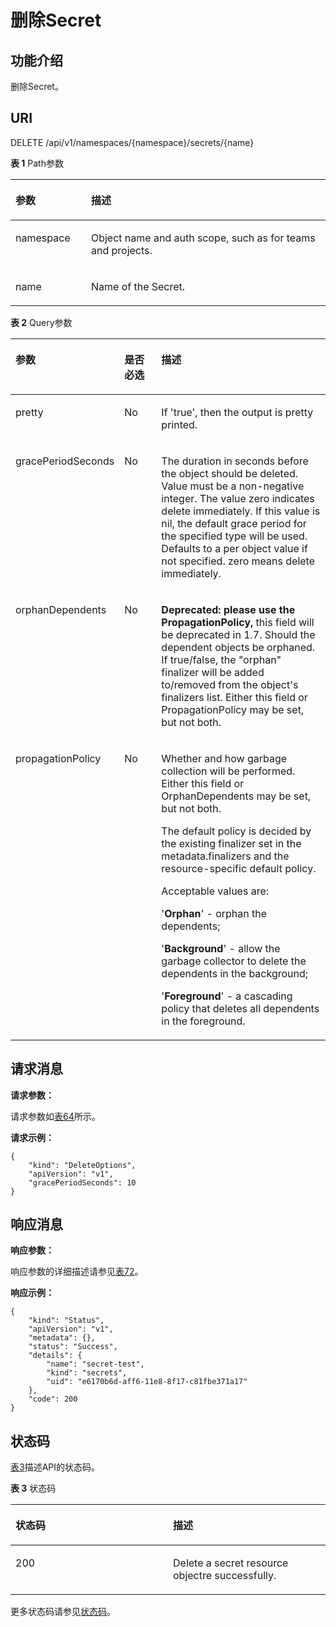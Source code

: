# 删除Secret<a name="cci_02_3078"></a>

## 功能介绍<a name="s33443b62a3884400b29be7af1a63ce43"></a>

删除Secret。

## URI<a name="sb59375acc1994f429f8cabd5b1bf4b80"></a>

DELETE /api/v1/namespaces/\{namespace\}/secrets/\{name\}

**表 1**  Path参数

<a name="table1696332124519"></a>
<table><thead align="left"><tr id="row11961332194516"><th class="cellrowborder" valign="top" width="24%" id="mcps1.2.3.1.1"><p id="p396032144518"><a name="p396032144518"></a><a name="p396032144518"></a>参数</p>
</th>
<th class="cellrowborder" valign="top" width="76%" id="mcps1.2.3.1.2"><p id="p18962325454"><a name="p18962325454"></a><a name="p18962325454"></a>描述</p>
</th>
</tr>
</thead>
<tbody><tr id="row9960327457"><td class="cellrowborder" valign="top" width="24%" headers="mcps1.2.3.1.1 "><p id="p1496113214456"><a name="p1496113214456"></a><a name="p1496113214456"></a>namespace</p>
</td>
<td class="cellrowborder" valign="top" width="76%" headers="mcps1.2.3.1.2 "><p id="p141902036155717"><a name="p141902036155717"></a><a name="p141902036155717"></a>Object name and auth scope, such as for teams and projects.</p>
</td>
</tr>
<tr id="row13794857171116"><td class="cellrowborder" valign="top" width="24%" headers="mcps1.2.3.1.1 "><p id="p5984165818113"><a name="p5984165818113"></a><a name="p5984165818113"></a>name</p>
</td>
<td class="cellrowborder" valign="top" width="76%" headers="mcps1.2.3.1.2 "><p id="p4984175851116"><a name="p4984175851116"></a><a name="p4984175851116"></a>Name of the Secret.</p>
</td>
</tr>
</tbody>
</table>

**表 2**  Query参数

<a name="zh-cn_topic_0079615047_table8667044"></a>
<table><thead align="left"><tr id="zh-cn_topic_0079615047_row41088586"><th class="cellrowborder" valign="top" width="21%" id="mcps1.2.4.1.1"><p id="zh-cn_topic_0079615047_p39841133"><a name="zh-cn_topic_0079615047_p39841133"></a><a name="zh-cn_topic_0079615047_p39841133"></a>参数</p>
</th>
<th class="cellrowborder" valign="top" width="14.000000000000002%" id="mcps1.2.4.1.2"><p id="p9546513203257"><a name="p9546513203257"></a><a name="p9546513203257"></a>是否必选</p>
</th>
<th class="cellrowborder" valign="top" width="65%" id="mcps1.2.4.1.3"><p id="p35070093203257"><a name="p35070093203257"></a><a name="p35070093203257"></a>描述</p>
</th>
</tr>
</thead>
<tbody><tr id="zh-cn_topic_0079615047_row29933900"><td class="cellrowborder" valign="top" width="21%" headers="mcps1.2.4.1.1 "><p id="zh-cn_topic_0079615047_p8726850"><a name="zh-cn_topic_0079615047_p8726850"></a><a name="zh-cn_topic_0079615047_p8726850"></a>pretty</p>
</td>
<td class="cellrowborder" valign="top" width="14.000000000000002%" headers="mcps1.2.4.1.2 "><p id="zh-cn_topic_0079615047_p35786256"><a name="zh-cn_topic_0079615047_p35786256"></a><a name="zh-cn_topic_0079615047_p35786256"></a>No</p>
</td>
<td class="cellrowborder" valign="top" width="65%" headers="mcps1.2.4.1.3 "><p id="zh-cn_topic_0079615047_p13005663"><a name="zh-cn_topic_0079615047_p13005663"></a><a name="zh-cn_topic_0079615047_p13005663"></a>If 'true', then the output is pretty printed.</p>
</td>
</tr>
<tr id="row12459239101516"><td class="cellrowborder" valign="top" width="21%" headers="mcps1.2.4.1.1 "><p id="p15459123941519"><a name="p15459123941519"></a><a name="p15459123941519"></a>gracePeriodSeconds</p>
</td>
<td class="cellrowborder" valign="top" width="14.000000000000002%" headers="mcps1.2.4.1.2 "><p id="p645983931516"><a name="p645983931516"></a><a name="p645983931516"></a>No</p>
</td>
<td class="cellrowborder" valign="top" width="65%" headers="mcps1.2.4.1.3 "><p id="p04591839121512"><a name="p04591839121512"></a><a name="p04591839121512"></a>The duration in seconds before the object should be deleted. Value must be a non-negative integer. The value zero indicates delete immediately. If this value is nil, the default grace period for the specified type will be used. Defaults to a per object value if not specified. zero means delete immediately.</p>
</td>
</tr>
<tr id="row94287341610"><td class="cellrowborder" valign="top" width="21%" headers="mcps1.2.4.1.1 "><p id="p1842816321620"><a name="p1842816321620"></a><a name="p1842816321620"></a>orphanDependents</p>
</td>
<td class="cellrowborder" valign="top" width="14.000000000000002%" headers="mcps1.2.4.1.2 "><p id="p1942820331614"><a name="p1942820331614"></a><a name="p1942820331614"></a>No</p>
</td>
<td class="cellrowborder" valign="top" width="65%" headers="mcps1.2.4.1.3 "><p id="p1942814313167"><a name="p1942814313167"></a><a name="p1942814313167"></a><strong id="b4118925171612"><a name="b4118925171612"></a><a name="b4118925171612"></a>Deprecated: please use the PropagationPolicy,</strong> this field will be deprecated in 1.7. Should the dependent objects be orphaned. If true/false, the "orphan" finalizer will be added to/removed from the object's finalizers list. Either this field or PropagationPolicy may be set, but not both.</p>
</td>
</tr>
<tr id="row455611376163"><td class="cellrowborder" valign="top" width="21%" headers="mcps1.2.4.1.1 "><p id="p7556837101617"><a name="p7556837101617"></a><a name="p7556837101617"></a>propagationPolicy</p>
</td>
<td class="cellrowborder" valign="top" width="14.000000000000002%" headers="mcps1.2.4.1.2 "><p id="p355611372160"><a name="p355611372160"></a><a name="p355611372160"></a>No</p>
</td>
<td class="cellrowborder" valign="top" width="65%" headers="mcps1.2.4.1.3 "><p id="p0618105441610"><a name="p0618105441610"></a><a name="p0618105441610"></a>Whether and how garbage collection will be performed. Either this field or OrphanDependents may be set, but not both.</p>
<p id="p1993135741611"><a name="p1993135741611"></a><a name="p1993135741611"></a>The default policy is decided by the existing finalizer set in the metadata.finalizers and the resource-specific default policy.</p>
<p id="p128531859181612"><a name="p128531859181612"></a><a name="p128531859181612"></a>Acceptable values are:</p>
<p id="p119622191717"><a name="p119622191717"></a><a name="p119622191717"></a>'<strong id="b3134167121710"><a name="b3134167121710"></a><a name="b3134167121710"></a>Orphan</strong>' - orphan the dependents;</p>
<p id="p0711412178"><a name="p0711412178"></a><a name="p0711412178"></a>'<strong id="b59621295177"><a name="b59621295177"></a><a name="b59621295177"></a>Background</strong>' - allow the garbage collector to delete the dependents in the background;</p>
<p id="p12556153720168"><a name="p12556153720168"></a><a name="p12556153720168"></a>'<strong id="b138210125172"><a name="b138210125172"></a><a name="b138210125172"></a>Foreground</strong>' - a cascading policy that deletes all dependents in the foreground.</p>
</td>
</tr>
</tbody>
</table>

## 请求消息<a name="see27f791d3ac4acfa5128d4b61126f2f"></a>

**请求参数：**

请求参数如[表64](数据结构.md#zh-cn_topic_0091433700_d0e41006)所示。

**请求示例：**

```
{
    "kind": "DeleteOptions",
    "apiVersion": "v1",
    "gracePeriodSeconds": 10
}
```

## 响应消息<a name="s00e4933458e84b218d5369e1c39bfae6"></a>

**响应参数：**

响应参数的详细描述请参见[表72](数据结构.md#table37251757105918)。

**响应示例：**

```
{
    "kind": "Status",
    "apiVersion": "v1",
    "metadata": {},
    "status": "Success",
    "details": {
        "name": "secret-test",
        "kind": "secrets",
        "uid": "e6170b6d-aff6-11e8-8f17-c81fbe371a17"
    },
    "code": 200
}
```

## 状态码<a name="s25ccd5e4fb8949dd9dee7a70d15c0810"></a>

[表3](#zh-cn_topic_0079615047_table5659105)描述API的状态码。

**表 3**  状态码

<a name="zh-cn_topic_0079615047_table5659105"></a>
<table><thead align="left"><tr id="zh-cn_topic_0079615047_row40139983"><th class="cellrowborder" valign="top" width="50%" id="mcps1.2.3.1.1"><p id="p36672758203257"><a name="p36672758203257"></a><a name="p36672758203257"></a>状态码</p>
</th>
<th class="cellrowborder" valign="top" width="50%" id="mcps1.2.3.1.2"><p id="p17703441203257"><a name="p17703441203257"></a><a name="p17703441203257"></a>描述</p>
</th>
</tr>
</thead>
<tbody><tr id="zh-cn_topic_0079615047_row4146549"><td class="cellrowborder" valign="top" width="50%" headers="mcps1.2.3.1.1 "><p id="zh-cn_topic_0079615047_p326206"><a name="zh-cn_topic_0079615047_p326206"></a><a name="zh-cn_topic_0079615047_p326206"></a>200</p>
</td>
<td class="cellrowborder" valign="top" width="50%" headers="mcps1.2.3.1.2 "><p id="zh-cn_topic_0079615047_p26422695"><a name="zh-cn_topic_0079615047_p26422695"></a><a name="zh-cn_topic_0079615047_p26422695"></a>Delete a secret resource objectre successfully.</p>
</td>
</tr>
</tbody>
</table>

更多状态码请参见[状态码](状态码.md)。

